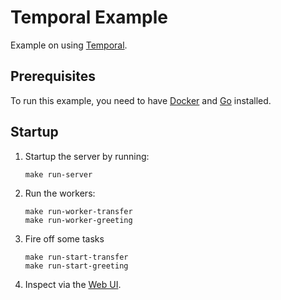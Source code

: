 # Temporal Example

Example on using [Temporal](https://temporal.io).

## Prerequisites

To run this example, you need to have [Docker](https://docker.io) and [Go](https://golang.org) installed.

## Startup

1. Startup the server by running:

    ```
    make run-server
    ```
    
2. Run the workers:

    ```
    make run-worker-transfer
    make run-worker-greeting
    ```

3. Fire off some tasks

    ```
    make run-start-transfer
    make run-start-greeting
    ```

4. Inspect via the [Web UI](http://localhost:8088).
